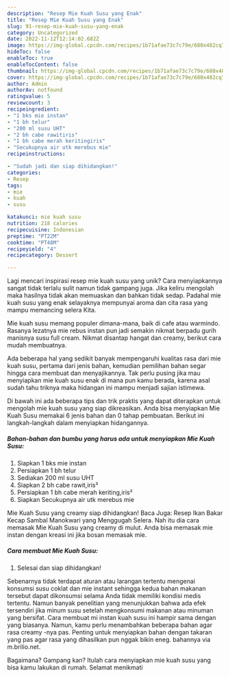 ```yaml
---
description: "Resep Mie Kuah Susu yang Enak"
title: "Resep Mie Kuah Susu yang Enak"
slug: 91-resep-mie-kuah-susu-yang-enak
category: Uncategorized
date: 2022-11-12T12:14:02.682Z
image: https://img-global.cpcdn.com/recipes/1b71afae73c7c79e/680x482cq70/mie-kuah-susu-foto-resep-utama.jpg
hideToc: false
enableToc: true
enableTocContent: false
thumbnail: https://img-global.cpcdn.com/recipes/1b71afae73c7c79e/680x482cq70/mie-kuah-susu-foto-resep-utama.jpg
cover: https://img-global.cpcdn.com/recipes/1b71afae73c7c79e/680x482cq70/mie-kuah-susu-foto-resep-utama.jpg
author: Admin
authorAv: notfound
ratingvalue: 5
reviewcount: 3
recipeingredient:
- "1 bks mie instan"
- "1 bh telur"
- "200 ml susu UHT"
- "2 bh cabe rawitiris"
- "1 bh cabe merah keritingiris"
- "Secukupnya air utk merebus mie"
recipeinstructions:

- "Sudah jadi dan siap dihidangkan!"
categories:
- Resep
tags:
- mie
- kuah
- susu

katakunci: mie kuah susu 
nutrition: 218 calories
recipecuisine: Indonesian
preptime: "PT22M"
cooktime: "PT48M"
recipeyield: "4"
recipecategory: Dessert

---
```





Lagi mencari inspirasi resep mie kuah susu yang unik? Cara menyiapkannya sangat tidak terlalu sulit namun tidak gampang juga. Jika keliru mengolah maka hasilnya tidak akan memuaskan dan bahkan tidak sedap. Padahal mie kuah susu yang enak selayaknya mempunyai aroma dan cita rasa yang mampu memancing selera Kita.





Mie kuah susu memang populer dimana-mana, baik di cafe atau warmindo. Rasanya lezatnya mie rebus instan pun jadi semakin nikmat berpadu gurih manisnya susu full cream. Nikmat disantap hangat dan creamy, berikut cara mudah membuatnya.

Ada beberapa hal yang sedikit banyak mempengaruhi kualitas rasa dari mie kuah susu, pertama dari jenis bahan, kemudian pemilihan bahan segar hingga cara membuat dan menyajikannya. Tak perlu pusing jika mau menyiapkan mie kuah susu enak di mana pun kamu berada, karena asal sudah tahu triknya maka hidangan ini mampu menjadi sajian istimewa.






Di bawah ini ada beberapa tips dan trik praktis yang dapat diterapkan untuk mengolah mie kuah susu yang siap dikreasikan. Anda bisa menyiapkan Mie Kuah Susu memakai 6 jenis bahan dan 0 tahap pembuatan. Berikut ini langkah-langkah dalam menyiapkan hidangannya.

<!--inarticleads1-->

##### Bahan-bahan dan bumbu yang harus ada untuk menyiapkan Mie Kuah Susu:

1. Siapkan 1 bks mie instan
1. Persiapkan 1 bh telur
1. Sediakan 200 ml susu UHT
1. Siapkan 2 bh cabe rawit,iris²
1. Persiapkan 1 bh cabe merah keriting,iris²
1. Siapkan Secukupnya air utk merebus mie


Mie Kuah Susu yang creamy siap dihidangkan! Baca Juga: Resep Ikan Bakar Kecap Sambal Manokwari yang Menggugah Selera. Nah itu dia cara memasak Mie Kuah Susu yang creamy di mulut. Anda bisa memasak mie instan dengan kreasi ini jika bosan memasak mie. 

<!--inarticleads2-->

##### Cara membuat Mie Kuah Susu:


1. Selesai dan siap dihidangkan!

Sebenarnya tidak terdapat aturan atau larangan tertentu mengenai konsumsi susu coklat dan mie instant sehingga kedua bahan makanan tersebut dapat dikonsumsi selama Anda tidak memiliki kondisi medis tertentu. Namun banyak penelitian yang menunjukkan bahwa ada efek tersendiri jika minum susu setelah mengkonsumi makanan atau minuman yang bersifat. Cara membuat mi instan kuah susu ini hampir sama dengan yang biasanya. Namun, kamu perlu menambahkan beberapa bahan agar rasa creamy -nya pas. Penting untuk menyiapkan bahan dengan takaran yang pas agar rasa yang dihasilkan pun nggak bikin eneg. bahannya via m.brilio.net. 

Bagaimana? Gampang kan? Itulah cara menyiapkan mie kuah susu yang bisa kamu lakukan di rumah. Selamat menikmati
